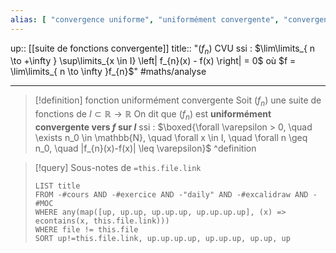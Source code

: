 ```yaml
---
alias: [ "convergence uniforme", "uniformément convergente", "convergence uniforme d'une suite de fonctions" ]
---
```

up:: [[suite de fonctions convergente]]
title:: "$(f_{n})$ CVU ssi : $\lim\limits_{ n \to +\infty } \sup\limits_{x \in I} \left| f_{n}(x) - f(x) \right| = 0$ où $f = \lim\limits_{ n \to \infty }f_{n}$"
#maths/analyse 

---

> [!definition] fonction uniformément convergente
> Soit $(f_{n})$ une suite de fonctions de $I \subset \mathbb{R} \to \mathbb{R}$
> On dit que $(f_{n})$ est **uniformément convergente vers $f$ sur $I$** ssi :
> $\boxed{\forall \varepsilon > 0, \quad \exists n_0 \in \mathbb{N}, \quad \forall x \in I, \quad \forall n \geq n_0, \quad |f_{n}(x)-f(x)| \leq \varepsilon}$
^definition


> [!query] Sous-notes de `=this.file.link`
> ```dataview
> LIST title
> FROM -#cours AND -#exercice AND -"daily" AND -#excalidraw AND -#MOC
> WHERE any(map([up, up.up, up.up.up, up.up.up.up], (x) => econtains(x, this.file.link)))
> WHERE file != this.file
> SORT up!=this.file.link, up.up.up.up, up.up.up, up.up, up
> ```


